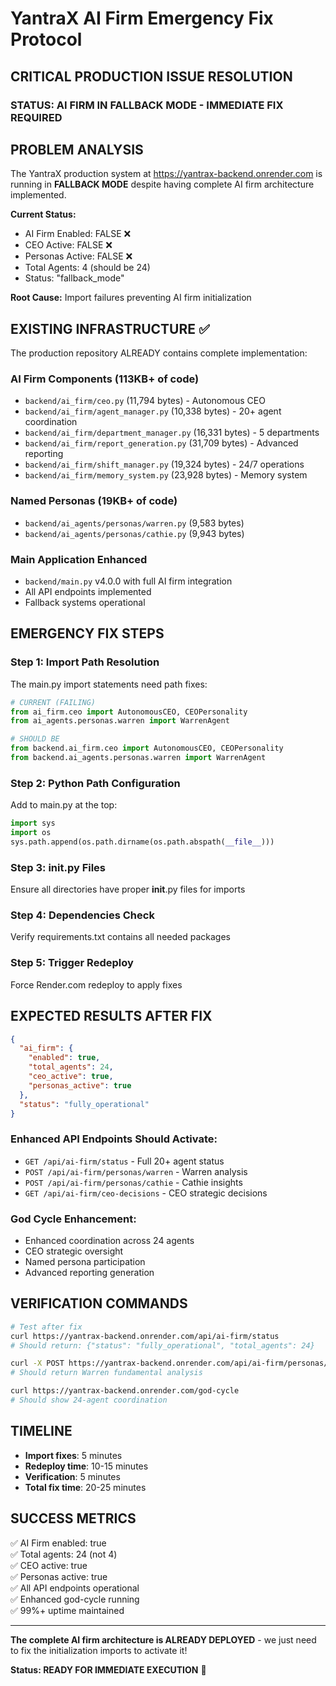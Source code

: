 # YantraX AI Firm Emergency Fix Protocol
## CRITICAL PRODUCTION ISSUE RESOLUTION

### STATUS: AI FIRM IN FALLBACK MODE - IMMEDIATE FIX REQUIRED

## PROBLEM ANALYSIS

The YantraX production system at https://yantrax-backend.onrender.com is running in **FALLBACK MODE** despite having complete AI firm architecture implemented.

**Current Status:**
- AI Firm Enabled: FALSE ❌
- CEO Active: FALSE ❌ 
- Personas Active: FALSE ❌
- Total Agents: 4 (should be 24)
- Status: "fallback_mode"

**Root Cause:** Import failures preventing AI firm initialization

## EXISTING INFRASTRUCTURE ✅

The production repository ALREADY contains complete implementation:

### AI Firm Components (113KB+ of code)
- `backend/ai_firm/ceo.py` (11,794 bytes) - Autonomous CEO
- `backend/ai_firm/agent_manager.py` (10,338 bytes) - 20+ agent coordination  
- `backend/ai_firm/department_manager.py` (16,331 bytes) - 5 departments
- `backend/ai_firm/report_generation.py` (31,709 bytes) - Advanced reporting
- `backend/ai_firm/shift_manager.py` (19,324 bytes) - 24/7 operations
- `backend/ai_firm/memory_system.py` (23,928 bytes) - Memory system

### Named Personas (19KB+ of code)
- `backend/ai_agents/personas/warren.py` (9,583 bytes)
- `backend/ai_agents/personas/cathie.py` (9,943 bytes)

### Main Application Enhanced
- `backend/main.py` v4.0.0 with full AI firm integration
- All API endpoints implemented
- Fallback systems operational

## EMERGENCY FIX STEPS

### Step 1: Import Path Resolution
The main.py import statements need path fixes:

```python
# CURRENT (FAILING)
from ai_firm.ceo import AutonomousCEO, CEOPersonality
from ai_agents.personas.warren import WarrenAgent

# SHOULD BE
from backend.ai_firm.ceo import AutonomousCEO, CEOPersonality  
from backend.ai_agents.personas.warren import WarrenAgent
```

### Step 2: Python Path Configuration
Add to main.py at the top:
```python
import sys
import os
sys.path.append(os.path.dirname(os.path.abspath(__file__)))
```

### Step 3: __init__.py Files
Ensure all directories have proper __init__.py files for imports

### Step 4: Dependencies Check
Verify requirements.txt contains all needed packages

### Step 5: Trigger Redeploy
Force Render.com redeploy to apply fixes

## EXPECTED RESULTS AFTER FIX

```json
{
  "ai_firm": {
    "enabled": true,
    "total_agents": 24,
    "ceo_active": true, 
    "personas_active": true
  },
  "status": "fully_operational"
}
```

### Enhanced API Endpoints Should Activate:
- `GET /api/ai-firm/status` - Full 20+ agent status
- `POST /api/ai-firm/personas/warren` - Warren analysis
- `POST /api/ai-firm/personas/cathie` - Cathie insights  
- `GET /api/ai-firm/ceo-decisions` - CEO strategic decisions

### God Cycle Enhancement:
- Enhanced coordination across 24 agents
- CEO strategic oversight
- Named persona participation
- Advanced reporting generation

## VERIFICATION COMMANDS

```bash
# Test after fix
curl https://yantrax-backend.onrender.com/api/ai-firm/status
# Should return: {"status": "fully_operational", "total_agents": 24}

curl -X POST https://yantrax-backend.onrender.com/api/ai-firm/personas/warren
# Should return Warren fundamental analysis

curl https://yantrax-backend.onrender.com/god-cycle  
# Should show 24-agent coordination
```

## TIMELINE

- **Import fixes**: 5 minutes
- **Redeploy time**: 10-15 minutes
- **Verification**: 5 minutes
- **Total fix time**: 20-25 minutes

## SUCCESS METRICS

✅ AI Firm enabled: true  
✅ Total agents: 24 (not 4)  
✅ CEO active: true  
✅ Personas active: true  
✅ All API endpoints operational  
✅ Enhanced god-cycle running  
✅ 99%+ uptime maintained  

---

**The complete AI firm architecture is ALREADY DEPLOYED** - we just need to fix the initialization imports to activate it!

**Status: READY FOR IMMEDIATE EXECUTION** 🚀
